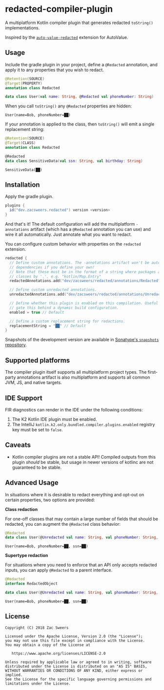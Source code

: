 redacted-compiler-plugin
========================

A multiplatform Kotlin compiler plugin that generates redacted `toString()` implementations.

Inspired by the [`auto-value-redacted`](https://github.com/square/auto-value-redacted) extension for AutoValue.

## Usage

Include the gradle plugin in your project, define a `@Redacted` annotation, and apply it to any
properties that you wish to redact.

```kotlin
@Retention(SOURCE)
@Target(PROPERTY)
annotation class Redacted

data class User(val name: String, @Redacted val phoneNumber: String)
```

When you call `toString()` any `@Redacted` properties are hidden:

```
User(name=Bob, phoneNumber=██)
```

If your annotation is applied to the class, then `toString()` will emit a single replacement string:

```kotlin
@Retention(SOURCE)
@Target(CLASS)
annotation class Redacted

@Redacted
data class SensitiveData(val ssn: String, val birthday: String)
```

```
SensitiveData(██)
```

## Installation

Apply the gradle plugin.

```gradle
plugins {
  id("dev.zacsweers.redacted") version <version>
}
```

And that's it! The default configuration will add the multiplatform `-annotations` artifact (which has a
`@Redacted` annotation you can use) and wire it all automatically. Just annotate what you want to
redact.

You can configure custom behavior with properties on the `redacted` extension.

```kotlin
redacted {
  // Define custom annotations. The -annotations artifact won't be automatically added to
  // dependencies if you define your own!
  // Note that these must be in the format of a string where packages are delimited by '/' and
  // classes by '.', e.g. "kotlin/Map.Entry"
  redactedAnnotations.add("dev/zacsweers/redacted/annotations/Redacted") // Default

  // Define custom unredacted annotations.
  unredactedAnnotations.add("dev/zacsweers/redacted/annotations/Unredacted") // Default

  // Define whether this plugin is enabled on this compilation. Useful if you want to
  // gate this behind a dynamic build configuration.
  enabled = true // Default

  // Define a custom replacement string for redactions.
  replacementString = "██" // Default
}
```

Snapshots of the development version are available in [Sonatype's `snapshots` repository][snapshots].

## Supported platforms

The compiler plugin itself supports all multiplatform project types. The first-party annotations artifact is also
multiplatform and supports all common JVM, JS, and native targets.

## IDE Support

FIR diagnostics can render in the IDE under the following conditions:

1. The K2 Kotlin IDE plugin must be enabled.
2. The IntelliJ `kotlin.k2.only.bundled.compiler.plugins.enabled` registry key must be set to `false`.

## Caveats

- Kotlin compiler plugins are not a stable API! Compiled outputs from this plugin _should_ be stable,
but usage in newer versions of kotlinc are not guaranteed to be stable.


## Advanced Usage

In situations where it is desirable to redact everything and opt-out on certain properties,
two options are provided:

**Class redaction**

For one-off classes that may contain a large number of fields that should be redacted, you can augment the `@Redacted`
class behavior:

```kotlin
@Redacted
data class User(@Unredacted val name: String, val phoneNumber: String, val ssn: String)
```

```
User(name=Bob, phoneNumber=██, ssn=██)
```

**Supertype redaction**

For situations where you need to enforce that an API only accepts redacted inputs, you can apply `@Redacted` to a
parent interface.

```kotlin
@Redacted
interface RedactedObject

data class User(@Unredacted val name: String, val phoneNumber: String, val ssn: String) : RedactedObject
```

```
User(name=Bob, phoneNumber=██, ssn=██)
```

License
-------

    Copyright (C) 2018 Zac Sweers

    Licensed under the Apache License, Version 2.0 (the "License");
    you may not use this file except in compliance with the License.
    You may obtain a copy of the License at

       https://www.apache.org/licenses/LICENSE-2.0

    Unless required by applicable law or agreed to in writing, software
    distributed under the License is distributed on an "AS IS" BASIS,
    WITHOUT WARRANTIES OR CONDITIONS OF ANY KIND, either express or implied.
    See the License for the specific language governing permissions and
    limitations under the License.

 [snapshots]: https://oss.sonatype.org/content/repositories/snapshots/
